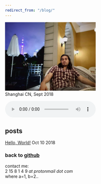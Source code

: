 ```yaml
---
redirect_from: "/blog/"
---
```


<img src="./get/hello.jpg" width="300"><br>
Shanghai CN, Sept 2018

<audio width="400" height="40" controls controlsList="nodownload">
  <source src="./get/noodle.mp3" type="audio/mpeg">
</audio>

## posts
[Hello, World!](./blog/hello/) Oct 10 2018<br>


### back to [github](https://github.com/bohadi)

contact me:<br>
2 15 8 1 4 9 <i> at protonmail dot com </i><br>
where a=1, b=2..<br>


<script async src="https://www.googletagmanager.com/gtag/js?id=UA-106946514-1"></script>
<script>
  window.dataLayer = window.dataLayer || [];
  function gtag(){dataLayer.push(arguments)};
  gtag('js', new Date());
  gtag('config', 'UA-106946514-1');
</script>
<meta http-equiv="Cache-Control" content="no-cache, no-store, must-revalidate">
<meta http-equiv="Pragma" content="no-cache">
<meta http-equiv="Expires" content="0">
